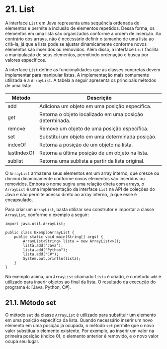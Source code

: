 # 21. List

A interface `List` em Java representa uma sequência ordenada de elementos e permite a inclusão de elementos repetidos. Dessa forma, os elementos em uma lista são organizados conforme a ordem de inserção. Ao contrário dos arrays, não é necessário definir o tamanho de uma lista ao criá-la, já que a lista pode se ajustar dinamicamente conforme novos elementos são inseridos ou removidos. Além disso, a interface `List` facilita a manipulação de seus elementos, permitindo ordenação e busca por valores específicos.

A interface `List` define as funcionalidades que as classes concretas devem implementar para manipular listas. A implementação mais comumente utilizada é a `ArrayList`. A tabela a seguir apresenta os principais métodos de uma lista:

| Método      | Descrição                                               |
| ----------- | ------------------------------------------------------- |
| add         | Adiciona um objeto em uma posição específica.           |
| get         | Retorna o objeto localizado em uma posição determinada. |
| remove      | Remove um objeto de uma posição específica.             |
| set         | Substitui um objeto em uma determinada posição.         |
| indexOf     | Retorna a posição de um objeto na lista.                |
| lastIndexOf | Retorna a última posição de um objeto na lista.         |
| sublist     | Retorna uma sublista a partir da lista original.        |

O `ArrayList` armazena seus elementos em um array interno, que cresce ou diminui dinamicamente conforme novos elementos são inseridos ou removidos. Embora o nome sugira uma relação direta com arrays, o `ArrayList` é uma implementação da interface `List` na API de coleções do Java e não permite acesso direto ao array interno, já que esse é encapsulado.

Para criar um `ArrayList`, basta utilizar seu construtor e importar a classe `ArrayList`, conforme o exemplo a seguir:

```
import java.util.ArrayList;

public class ExemploArrayList {
    public static void main(String[] args) {
        ArrayList<String> lista = new ArrayList<>();
        lista.add("Java");
        lista.add("Python");
        lista.add("C#");
        System.out.println(lista);
    }
}
```

No exemplo acima, um `ArrayList` chamado `lista` é criado, e o método `add` é utilizado para inserir objetos ao final da lista. O resultado da execução do programa é: [Java, Python, C#].

## 21.1. Método set

O método `set` da classe `ArrayList` é utilizado para substituir um elemento em uma posição específica da lista. Quando necessário inserir um novo elemento em uma posição já ocupada, o método `set` permite que o novo valor substitua o elemento existente. Por exemplo, ao inserir um valor na primeira posição (índice 0), o elemento anterior é removido, e o novo valor ocupa seu lugar.